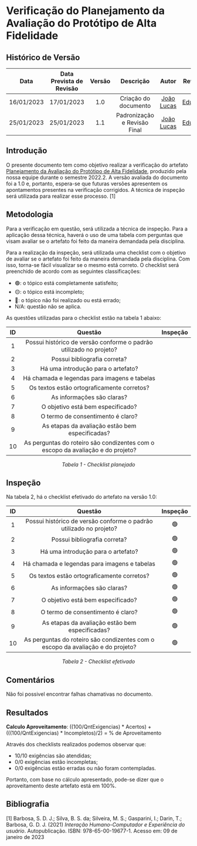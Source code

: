 # Verificação do Planejamento da Avaliação do Protótipo de Alta Fidelidade
## <a>Histórico de Versão</a>
|    Data    | Data Prevista de Revisão | Versão |          Descrição           |                   Autor                    |                Revisor                |
| :--------: | :----------------------: | :----: | :--------------------------: | :----------------------------------------: | :-----------------------------------: |
| 16/01/2023 |        17/01/2023        |  1.0   |     Criação do documento     | [João Lucas](https://github.com/HacKairos) | [Eduardo](https://github.com/edudsan) |
| 25/01/2023 |        25/01/2023        |  1.1   | Padronização e Revisão Final | [João Lucas](https://github.com/HacKairos) | [Eduardo](https://github.com/edudsan) |

## <a>Introdução</a>
O presente documento tem como objetivo realizar a verificação do artefato [Planejamento da Avaliação do Protótipo de Alta Fidelidade](../../../DesignAvaliacaoDesen/Nivel3/ProtAltaFidelidade/PlanejamentoProtAlta.md), produzido pela nossa equipe durante o semestre 2022.2. A versão avaliada do documento foi a 1.0 e, portanto, espera-se que futuras versões apresentem os apontamentos presentes na verificação corrigidos. A técnica de inspeção será utilizada para realizar esse processo. [1]

## <a>Metodologia</a>
Para a verificação em questão, será utilizada a técnica de inspeção. Para a aplicação dessa técnica, haverá o uso de uma tabela com perguntas que visam avaliar se o artefato foi feito da maneira demandada pela disciplina.

Para a realização da inspeção, será utilizada uma checklist com o objetivo de avaliar se o artefato foi feito da maneira demandada pela disciplina. Com isso, torna-se fácil visualizar se o mesmo está correto. O checklist será preenchido de acordo com as seguintes classificações:

* 🟢: o tópico está completamente satisfeito;
* 🟡: o tópico está incompleto;
* 🔴: o tópico não foi realizado ou está errado;
* N/A: questão não se aplica.

As questões utilizadas para o checklist estão na tabela 1 abaixo:

<center>

|  ID   |                                     Questão                                     | Inspeção |
| :---: | :-----------------------------------------------------------------------------: | :------: |
|   1   |       Possui histórico de versão conforme o padrão utilizado no projeto?        |          |
|   2   |                          Possui bibliografia correta?                           |          |
|   3   |                       Há uma introdução para o artefato?                        |          |
|   4   |                  Há chamada e legendas para imagens e tabelas                   |          |
|   5   |                   Os textos estão ortograficamente corretos?                    |          |
|   6   |                           As informações são claras?                            |          |
|   7   |                        O objetivo está bem especificado?                        |          |
|   8   |                        O termo de consentimento é claro?                        |          |
|   9   |                 As etapas da avaliação estão bem especificadas?                 |          |
|  10   | As perguntas do roteiro são condizentes com o escopo da avaliação e do projeto? |          |


  
*Tabela 1 - Checklist planejado*

</center>

## <a>Inspeção</a>

Na tabela 2, há o checklist efetivado do artefato na versão 1.0:

<center>

|  ID   |                                     Questão                                     | Inspeção |
| :---: | :-----------------------------------------------------------------------------: | :------: |
|   1   |       Possui histórico de versão conforme o padrão utilizado no projeto?        |    🟢     |
|   2   |                          Possui bibliografia correta?                           |    🟢     |
|   3   |                       Há uma introdução para o artefato?                        |    🟢     |
|   4   |                  Há chamada e legendas para imagens e tabelas                   |    🟢     |
|   5   |                   Os textos estão ortograficamente corretos?                    |    🟢     |
|   6   |                           As informações são claras?                            |    🟢     |
|   7   |                        O objetivo está bem especificado?                        |    🟢     |
|   8   |                        O termo de consentimento é claro?                        |    🟢     |
|   9   |                 As etapas da avaliação estão bem especificadas?                 |    🟢     |
|  10   | As perguntas do roteiro são condizentes com o escopo da avaliação e do projeto? |    🟢     |



  
*Tabela 2 - Checklist efetivado*

</center>

## <a>Comentários</a>
Não foi possivel encontrar falhas chamativas no documento.

## <a>Resultados</a>
<a>**Calculo Aproveitamento**</a>: ((100/QntExigencias) * Acertos) + (((100/QntExigencias) * Incompletos)/2) = % de Aproveitamento

Através dos checklists realizados podemos observar que:

* 10/10 exigências são atendidas;
* 0/0 exigências estão incompletas;
* 0/0 exigências estão erradas ou não foram contempladas.

Portanto, com base no cálculo apresentado, pode-se dizer que o aproveitamento deste artefato está em 100%.

## <a>Bibliografia</a>

[1] Barbosa, S. D. J.; Silva, B. S. da; Silveira, M. S.; Gasparini, I.; Darin, T.; Barbosa, G. D. J. (2021) _Interação Humano-Computador e Experiência do usuário_. Autopublicação. ISBN: 978-65-00-19677-1. Acesso em: 09 de janeiro de 2023
